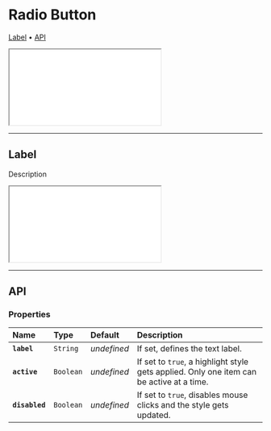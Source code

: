 # Radio Button

[Label](components/radio-button#label) • [API](components/radio-button#api)

<iframe src="./assets/docs/components/radio-button/main.html"></iframe>

---

## Label

Description

<iframe src="./assets/docs/components/radio-button/label.html"></iframe>

---

## API

### Properties

| Name | Type | Default | Description |
| :-- | :-- | :-- | :-- |
| **`label`** | `String` | _undefined_ | If set, defines the text label. |
| **`active`** | `Boolean` | _undefined_ | If set to `true`, a highlight style gets applied. Only one item can be active at a time. |
| **`disabled`** | `Boolean` | _undefined_ | If set to `true`, disables mouse clicks and the style gets updated. |